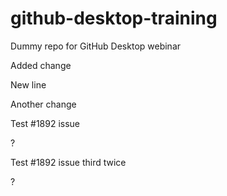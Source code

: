 # github-desktop-training
Dummy repo for GitHub Desktop webinar

Added change

New line

Another change

Test #1892 issue

?

Test #1892 issue third twice

?



